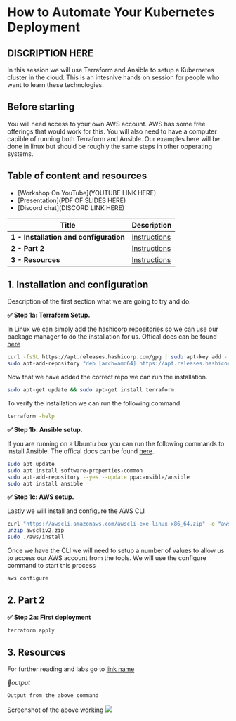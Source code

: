 # How to Automate Your Kubernetes Deployment

##  DISCRIPTION HERE
In this session we will use Terraform and Ansible to setup a Kubernetes cluster in the cloud.  This is an intesnive hands on session for people who want to learn these technologies.

## Before starting
You will need access to your own AWS account.  AWS has some free offerings that would work for this.  You will also need to have a computer capible of running both Terraform and Ansible.  Our examples here will be done in linux but should be roughly the same steps in other opperating systems.  

## Table of content and resources

* [Workshop On YouTube](YOUTUBE LINK HERE)
* [Presentation](PDF OF SLIDES HERE)
* [Discord chat](DISCORD LINK HERE)

| Title  | Description
|---|---|
| **1 - Installation and configuration** | [Instructions](#Installation-and-configuration)  |
| **2 - Part 2** | [Instructions](#Part-2)  |
| **3 - Resources** | [Instructions](#Resources)  |

## 1. Installation and configuration

Description of the first section what we are going to try and do.

**✅ Step 1a: Terraform Setup.** 

In Linux we can simply add the hashicorp repositories so we can use our package manager to do the installation for us.  Offical docs can be found [here](https://learn.hashicorp.com/tutorials/terraform/install-cli?in=terraform/aws-get-started)

```bash 
curl -fsSL https://apt.releases.hashicorp.com/gpg | sudo apt-key add -
sudo apt-add-repository "deb [arch=amd64] https://apt.releases.hashicorp.com $(lsb_release -cs) main"
```

Now that we have added the correct repo we can run the installation.

```bash
sudo apt-get update && sudo apt-get install terraform
```

To verify the installation we can run the following command

```bash 
terraform -help
```


**✅ Step 1b: Ansible setup.** 

If you are running on a Ubuntu box you can run the following commands to install Ansible. The offical docs can be found [here](https://docs.ansible.com/ansible/latest/installation_guide/intro_installation.html#prerequisites-installing-pip).

```bash
sudo apt update
sudo apt install software-properties-common
sudo apt-add-repository --yes --update ppa:ansible/ansible
sudo apt install ansible
```



**✅ Step 1c: AWS setup.** 

Lastly we will install and configure the AWS CLI

```bash
curl "https://awscli.amazonaws.com/awscli-exe-linux-x86_64.zip" -o "awscliv2.zip"
unzip awscliv2.zip
sudo ./aws/install
```

Once we have the CLI we will need to setup a number of values to allow us to access our AWS account from the tools.  We will use the configure command to start this process

```bash
aws configure
```

## 2. Part 2

**✅ Step 2a: First deployment** 

```bash 
terraform apply
```



## 3. Resources
For further reading and labs go to 
[link name](URL) 


*📃output*
```bash
Output from the above command     
```

Screenshot of the above working
<img src="https://user-images.githubusercontent.com/blah/blahblah.png" width=“700” />
